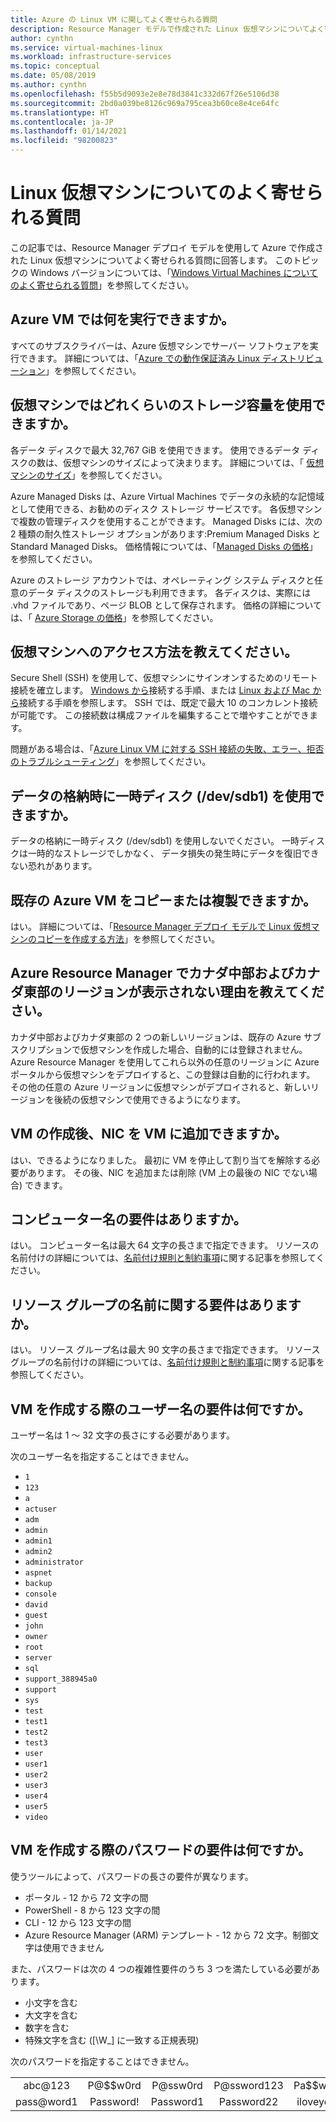 ```yaml
---
title: Azure の Linux VM に関してよく寄せられる質問
description: Resource Manager モデルで作成された Linux 仮想マシンについてよく寄せられる質問への回答を示します。
author: cynthn
ms.service: virtual-machines-linux
ms.workload: infrastructure-services
ms.topic: conceptual
ms.date: 05/08/2019
ms.author: cynthn
ms.openlocfilehash: f55b5d9093e2e8e78d3841c332d67f26e5106d38
ms.sourcegitcommit: 2bd0a039be8126c969a795cea3b60ce8e4ce64fc
ms.translationtype: HT
ms.contentlocale: ja-JP
ms.lasthandoff: 01/14/2021
ms.locfileid: "98200823"
---
```

# <a name="frequently-asked-question-about-linux-virtual-machines"></a>Linux 仮想マシンについてのよく寄せられる質問
この記事では、Resource Manager デプロイ モデルを使用して Azure で作成された Linux 仮想マシンについてよく寄せられる質問に回答します。 このトピックの Windows バージョンについては、「[Windows Virtual Machines についてのよく寄せられる質問](../windows/faq.md)」を参照してください。

## <a name="what-can-i-run-on-an-azure-vm"></a>Azure VM では何を実行できますか。
すべてのサブスクライバーは、Azure 仮想マシンでサーバー ソフトウェアを実行できます。 詳細については、「[Azure での動作保証済み Linux ディストリビューション](endorsed-distros.md)」を参照してください。

## <a name="how-much-storage-can-i-use-with-a-virtual-machine"></a>仮想マシンではどれくらいのストレージ容量を使用できますか。
各データ ディスクで最大 32,767 GiB を使用できます。 使用できるデータ ディスクの数は、仮想マシンのサイズによって決まります。 詳細については、「 [仮想マシンのサイズ](../sizes.md)」を参照してください。

Azure Managed Disks は、Azure Virtual Machines でデータの永続的な記憶域として使用できる、お勧めのディスク ストレージ サービスです。 各仮想マシンで複数の管理ディスクを使用することができます。 Managed Disks には、次の 2 種類の耐久性ストレージ オプションがあります:Premium Managed Disks と Standard Managed Disks。 価格情報については、「[Managed Disks の価格](https://azure.microsoft.com/pricing/details/managed-disks)」を参照してください。

Azure のストレージ アカウントでは、オペレーティング システム ディスクと任意のデータ ディスクのストレージも利用できます。 各ディスクは、実際には .vhd ファイルであり、ページ BLOB として保存されます。 価格の詳細については、「 [Azure Storage の価格](https://azure.microsoft.com/pricing/details/storage/)」を参照してください。

## <a name="how-can-i-access-my-virtual-machine"></a>仮想マシンへのアクセス方法を教えてください。
Secure Shell (SSH) を使用して、仮想マシンにサインオンするためのリモート接続を確立します。 [Windows から](ssh-from-windows.md)接続する手順、または [Linux および Mac から](mac-create-ssh-keys.md)接続する手順を参照します。 SSH では、既定で最大 10 のコンカレント接続が可能です。 この接続数は構成ファイルを編集することで増やすことができます。

問題がある場合は、「[Azure Linux VM に対する SSH 接続の失敗、エラー、拒否のトラブルシューティング](../troubleshooting/troubleshoot-ssh-connection.md?toc=/azure/virtual-machines/linux/toc.json)」を参照してください。

## <a name="can-i-use-the-temporary-disk-devsdb1-to-store-data"></a>データの格納時に一時ディスク (/dev/sdb1) を使用できますか。
データの格納に一時ディスク (/dev/sdb1) を使用しないでください。 一時ディスクは一時的なストレージでしかなく、 データ損失の発生時にデータを復旧できない恐れがあります。

## <a name="can-i-copy-or-clone-an-existing-azure-vm"></a>既存の Azure VM をコピーまたは複製できますか。
はい。 詳細については、「[Resource Manager デプロイ モデルで Linux 仮想マシンのコピーを作成する方法](copy-vm.md)」を参照してください。

## <a name="why-am-i-not-seeing-canada-central-and-canada-east-regions-through-azure-resource-manager"></a>Azure Resource Manager でカナダ中部およびカナダ東部のリージョンが表示されない理由を教えてください。
カナダ中部およびカナダ東部の 2 つの新しいリージョンは、既存の Azure サブスクリプションで仮想マシンを作成した場合、自動的には登録されません。 Azure Resource Manager を使用してこれら以外の任意のリージョンに Azure ポータルから仮想マシンをデプロイすると、この登録は自動的に行われます。 その他の任意の Azure リージョンに仮想マシンがデプロイされると、新しいリージョンを後続の仮想マシンで使用できるようになります。

## <a name="can-i-add-a-nic-to-my-vm-after-its-created"></a>VM の作成後、NIC を VM に追加できますか。
はい、できるようになりました。 最初に VM を停止して割り当てを解除する必要があります。 その後、NIC を追加または削除 (VM 上の最後の NIC でない場合) できます。 

## <a name="are-there-any-computer-name-requirements"></a>コンピューター名の要件はありますか。
はい。 コンピューター名は最大 64 文字の長さまで指定できます。 リソースの名前付けの詳細については、[名前付け規則と制約事項](/azure/architecture/best-practices/resource-naming)に関する記事を参照してください。

## <a name="are-there-any-resource-group-name-requirements"></a>リソース グループの名前に関する要件はありますか。
はい。 リソース グループ名は最大 90 文字の長さまで指定できます。 リソース グループの名前付けの詳細については、[名前付け規則と制約事項](/azure/architecture/best-practices/resource-naming)に関する記事を参照してください。

## <a name="what-are-the-username-requirements-when-creating-a-vm"></a>VM を作成する際のユーザー名の要件は何ですか。

ユーザー名は 1 ～ 32 文字の長さにする必要があります。

次のユーザー名を指定することはできません。

- `1`
- `123`
- `a`
- `actuser`
- `adm`
- `admin`
- `admin1`
- `admin2`
- `administrator`
- `aspnet`
- `backup`
- `console`
- `david`
- `guest`
- `john`
- `owner`
- `root`
- `server`
- `sql`
- `support_388945a0`
- `support`
- `sys`
- `test`
- `test1`
- `test2`
- `test3`
- `user`
- `user1`
- `user2`
- `user3`
- `user4`
- `user5`
- `video`


## <a name="what-are-the-password-requirements-when-creating-a-vm"></a>VM を作成する際のパスワードの要件は何ですか。

使うツールによって、パスワードの長さの要件が異なります。
 - ポータル - 12 から 72 文字の間
 - PowerShell - 8 から 123 文字の間
 - CLI - 12 から 123 文字の間
 - Azure Resource Manager (ARM) テンプレート - 12 から 72 文字。制御文字は使用できません
 

また、パスワードは次の 4 つの複雑性要件のうち 3 つを満たしている必要があります。

* 小文字を含む
* 大文字を含む
* 数字を含む
* 特殊文字を含む ([\W_] に一致する正規表現)

次のパスワードを指定することはできません。

<table>
    <tr>
        <td style="text-align:center">abc@123</td>
        <td style="text-align:center">P@$$w0rd</td>
        <td style="text-align:center">P@ssw0rd</td>
        <td style="text-align:center">P@ssword123</td>
        <td style="text-align:center">Pa$$word</td>
    </tr>
    <tr>
        <td style="text-align:center">pass@word1</td>
        <td style="text-align:center">Password!</td>
        <td style="text-align:center">Password1</td>
        <td style="text-align:center">Password22</td>
        <td style="text-align:center">iloveyou!</td>
    </tr>
</table>
